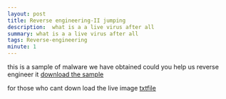 ```yaml
---
layout: post
title: Reverse engineering-II jumping 
description:  what is a a live virus after all 
summary: what is a a live virus after all 
tags: Reverse-engineering 
minute: 1
---
```


this is a sample of malware we have obtained could you help us reverse engineer it 
[download the sample](https://pankace.github.io/violet-rabbit-v2/files/Reverse-engineering-III/malware.vbs)

for those who cant down load the live image [txtfile](https://pankace.github.io/violet-rabbit-v2/files/Reverse-engineering-III/thecode.txt)

